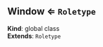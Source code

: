 
<base href="//D:/Personal/autotility/docs/">
<link rel="stylesheet" href="./dist/style.css" />
<a name="Window"></a>

## Window ⇐ <code>Roletype</code>
**Kind**: global class  
**Extends**: <code>Roletype</code>  

<script src="./dist/bundle.js" /></script>
		